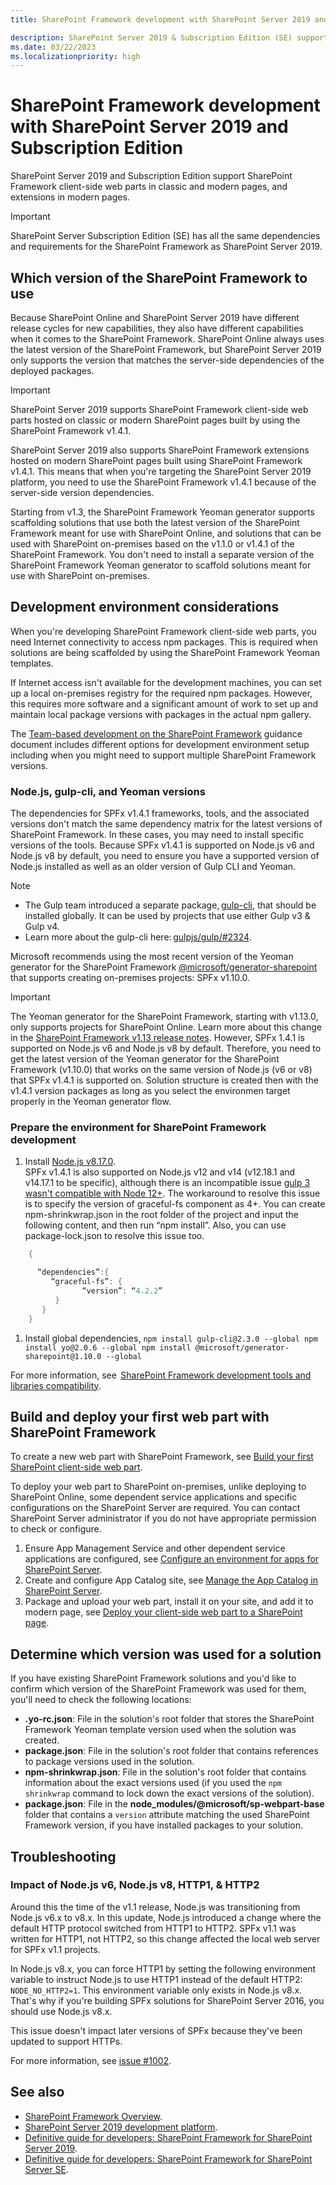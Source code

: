 ```yaml
---
title: SharePoint Framework development with SharePoint Server 2019 and Subscription Edition

description: SharePoint Server 2019 & Subscription Edition (SE) supports SharePoint Framework client-side web parts in classic and modern pages, and extensions in modern pages.
ms.date: 03/22/2023
ms.localizationpriority: high
---
```


# SharePoint Framework development with SharePoint Server 2019 and Subscription Edition

SharePoint Server 2019 and Subscription Edition support SharePoint Framework client-side web parts in classic and modern pages, and extensions in modern pages.

> [!IMPORTANT]
> SharePoint Server Subscription Edition (SE) has all the same dependencies and requirements for the SharePoint Framework as SharePoint Server 2019.


## Which version of the SharePoint Framework to use

Because SharePoint Online and SharePoint Server 2019 have different release cycles for new capabilities, they also have different capabilities when it comes to the SharePoint Framework. SharePoint Online always uses the latest version of the SharePoint Framework, but SharePoint Server 2019 only supports the version that matches the server-side dependencies of the deployed packages.

> [!IMPORTANT]
> SharePoint Server 2019 supports SharePoint Framework client-side web parts hosted on classic or modern SharePoint pages built by using the SharePoint Framework v1.4.1. 

SharePoint Server 2019 also supports SharePoint Framework extensions hosted on modern SharePoint pages built using SharePoint Framework v1.4.1. This means that when you're targeting the SharePoint Server 2019 platform, you need to use the SharePoint Framework v1.4.1 because of the server-side version dependencies. 

Starting from v1.3, the SharePoint Framework Yeoman generator supports scaffolding solutions that use both the latest version of the SharePoint Framework meant for use with SharePoint Online, and solutions that can be used with SharePoint on-premises based on the v1.1.0 or v1.4.1 of the SharePoint Framework. You don't need to install a separate version of the SharePoint Framework Yeoman generator to scaffold solutions meant for use with SharePoint on-premises. 

## Development environment considerations

When you're developing SharePoint Framework client-side web parts, you need Internet connectivity to access npm packages. This is required when solutions are being scaffolded by using the SharePoint Framework Yeoman templates.

If Internet access isn't available for the development machines, you can set up a local on-premises registry for the required npm packages. However, this requires more software and a significant amount of work to set up and maintain local package versions with packages in the actual npm gallery.

The [Team-based development on the SharePoint Framework](team-based-development-on-sharepoint-framework.md) guidance document includes different options for development environment setup including when you might need to support multiple SharePoint Framework versions.

### Node.js, gulp-cli, and Yeoman versions

The dependencies for SPFx v1.4.1 frameworks, tools, and the associated versions don't match the same dependency matrix for the latest versions of SharePoint Framework. In these cases, you may need to install specific versions of the tools. Because SPFx v1.4.1 is supported on Node.js v6 and Node.js v8 by default, you need to ensure you have a supported version of Node.js installed as well as an older version of Gulp CLI and Yeoman.

> [!NOTE]
> - The Gulp team introduced a separate package, [gulp-cli](https://www.npmjs.com/package/gulp-cli), that should be installed globally. It can be used by projects that use either Gulp v3 & Gulp v4.
> - Learn more about the gulp-cli here: [gulpjs/gulp/#2324](https://github.com/gulpjs/gulp/issues/2324).

Microsoft recommends using the most recent version of the Yeoman generator for the SharePoint Framework [@microsoft/generator-sharepoint](https://www.npmjs.com/package/@microsoft/generator-sharepoint) that supports creating on-premises projects: SPFx v1.10.0.  

> [!IMPORTANT]
> The Yeoman generator for the SharePoint Framework, starting with v1.13.0, only supports projects for SharePoint Online. Learn more about this change in the [SharePoint Framework v1.13 release notes](release-1.13.md). However, SPFx 1.4.1 is  supported on Node.js v6 and Node.js v8 by default. Therefore, you need to get the latest version of the Yeoman generator for the SharePoint Framework (v1.10.0) that works on the same version of Node.js (v6 or v8) that SPFx v1.4.1 is supported on. Solution structure is created then with the v1.4.1 version packages as long as you select the environmen target properly in the Yeoman generator flow.

### Prepare the environment for SharePoint Framework development

1. Install [Node.js v8.17.0](https://nodejs.org/download/release/v8.17.0/).<br>
   SPFx v1.4.1 is also supported on Node.js v12 and v14 (v12.18.1 and v14.17.1 to be specific), although there is an incompatible issue [gulp 3 wasn't compatible with Node 12+](https://github.com/gulpjs/gulp/issues/2324). The workaround to resolve this issue is to specify the version of graceful-fs component as 4+. You can create npm-shrinkwrap.json in the root folder of the project and input the following content, and then run “npm install”. Also, you can use package-lock.json to resolve this issue too.

```powershell
    { 

      “dependencies”:{ 
         “graceful-fs”: { 
                “version”: “4.2.2” 
          } 
       } 
    }
```   

1. Install global dependencies,
   `npm install gulp-cli@2.3.0 --global
   npm install yo@2.0.6 --global
   npm install @microsoft/generator-sharepoint@1.10.0 --global`

For more information, see  [SharePoint Framework development tools and libraries compatibility](tools-and-libraries.md). 

## Build and deploy your first web part with SharePoint Framework 

To create a new web part with SharePoint Framework, see [Build your first SharePoint client-side web part](web-parts/get-started/build-a-hello-world-web-part.md).

To deploy your web part to SharePoint on-premises, unlike deploying to SharePoint Online, some dependent service applications and specific configurations on the SharePoint Server are required. You can contact SharePoint Server administrator if you do not have appropriate permission to check or configure. 

1. Ensure App Management Service and other dependent service applications are configured, see [Configure an environment for apps for SharePoint Server](/sharepoint/administration/configure-an-environment-for-apps-for-sharepoint).
1. Create and configure App Catalog site, see [Manage the App Catalog in SharePoint Server](/sharepoint/administration/manage-the-app-catalog).
1. Package and upload your web part, install it on your site, and add it to modern page, see [Deploy your client-side web part to a SharePoint page](web-parts/get-started/serve-your-web-part-in-a-sharepoint-page.md).

## Determine which version was used for a solution

If you have existing SharePoint Framework solutions and you'd like to confirm which version of the SharePoint Framework was used for them, you'll need to check the following locations:

- **.yo-rc.json**: File in the solution's root folder that stores the SharePoint Framework Yeoman template version used when the solution was created.
- **package.json**: File in the solution's root folder that contains references to package versions used in the solution.
- **npm-shrinkwrap.json**: File in the solution's root folder that contains information about the exact versions used (if you used the `npm shrinkwrap` command to lock down the exact versions of the solution).
- **package.json**: File in the **node_modules/@microsoft/sp-webpart-base** folder that contains a `version` attribute matching the used SharePoint Framework version, if you have installed packages to your solution.

## Troubleshooting

### Impact of Node.js v6, Node.js v8, HTTP1, & HTTP2

Around this the time of the v1.1 release, Node.js was transitioning from Node.js v6.x to v8.x. In this update, Node.js introduced a change where the default HTTP protocol switched from HTTP1 to HTTP2. SPFx v1.1 was written for HTTP1, not HTTP2, so this change affected the local web server for SPFx v1.1 projects.

In Node.js v8.x, you can force HTTP1 by setting the following environment variable to instruct Node.js to use HTTP1 instead of the default HTTP2: `NODE_NO_HTTP2=1`. This environment variable only exists in Node.js v8.x. That's why if you're building SPFx solutions for SharePoint Server 2016, you should use Node.js v8.x.

This issue doesn't impact later versions of SPFx because they've been updated to support HTTPs.

For more information, see [issue #1002](https://github.com/SharePoint/sp-dev-docs/issues/1002).

## See also

- [SharePoint Framework Overview](sharepoint-framework-overview.md).
- [SharePoint Server 2019 development platform](../general-development/sharepoint-2019-development-platform.md).
- [Definitive guide for developers: SharePoint Framework for SharePoint Server 2019](https://www.voitanos.io/blog/definitive-guide-sharepoint-framework-sharepoint-server-2019/).
- [Definitive guide for developers: SharePoint Framework for SharePoint Server SE](https://www.voitanos.io/blog/definitive-guide-sharepoint-framework-sharepoint-server-subscription-edition/).
